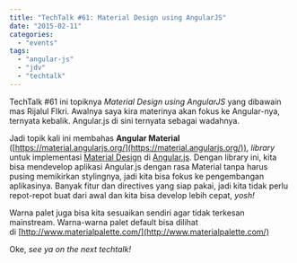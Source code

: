 ```yaml
---
title: "TechTalk #61: Material Design using AngularJS"
date: "2015-02-11"
categories: 
  - "events"
tags: 
  - "angular-js"
  - "jdv"
  - "techtalk"
---
```


TechTalk #61 ini topiknya _Material Design using AngularJS_ yang dibawain mas Rijalul FIkri. Awalnya saya kira materinya akan fokus ke Angular-nya, ternyata kebalik. Angular.js di sini ternyata sebagai wadahnya.

Jadi topik kali ini membahas **Angular Material** ([https://material.angularjs.org/](https://material.angularjs.org/)), _library_ untuk implementasi [Material Design](http://www.google.com/design/spec/material-design/) di [Angular.js](https://angularjs.org/). Dengan library ini, kita bisa mendevelop aplikasi Angular.js dengan rasa Material tanpa harus pusing memikirkan stylingnya, jadi kita bisa fokus ke pengembangan aplikasinya. Banyak fitur dan directives yang siap pakai, jadi kita tidak perlu repot-repot buat dari awal dan kita bisa develop lebih cepat, _yosh!_

Warna palet juga bisa kita sesuaikan sendiri agar tidak terkesan mainstream. Warna-warna palet default bisa dilihat di [http://www.materialpalette.com/](http://www.materialpalette.com/)

Oke, _see ya on the next techtalk!_
